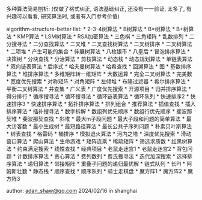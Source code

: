 多种算法简易刨析:
(仅做了格式纠正, 语法基础纠正, 还没有一一验证, 太多了, 有兴趣可以看看, 研究算法时, 或者有入门参考价值)

algorithm-structure-better list:
	* 2-3-4树算法
	* B树算法
	* B*树算法
	* B+树算法
	* KMP算法
	* LSM树算法
	* RSA加密算法
	* 三色棋
	* 三角矩阵
	* 乱数排列
	* 二分搜寻法
	* 二分查找算法
	* 二叉堆
	* 二叉查找树算法
	* 二叉树排序
	* 二叉树算法
	* 二项堆
	* 产生可能的集合
	* 伸展树算法
	* 八枚银币
	* 八皇后
	* 冒泡排序算法
	* 决策树
	* 分块查找
	* 分治算法
	* 剪枝算法
	* 动态栈
	* 动态规划算法
	* 单链表算法
	* 双向链表算法
	* 后序式
	* 哈夫曼树算法
	* 哈希查找
	* 回溯算法
	* 图
	* 基数排序算法
	* 堆排序算法
	* 多维矩阵转一维矩阵
	* 大数运算
	* 完全二叉树算法
	* 完美数
	* 宽度优先搜索
	* 对称矩阵
	* 对角矩阵
	* 左倾堆
	* 布隆过滤器
	* 希尔排序算法
	* 平衡二叉树算法
	* 并查集
	* 广义表
	* 广度优先搜索
	* 开源项目
	* 归并排序算法
	* 得分排行
	* 循序搜寻法
	* 循环搜寻法
	* 循环链表算法
	* 循环队列
	* 快速排序2
	* 快速排序3
	* 快速排序算法
	* 拓扑排序算法
	* 排列组合
	* 推荐算法
	* 插值查找
	* 插入排序算法
	* 插补搜寻法
	* 数字拆解
	* 数组列优先顺序
	* 数组行优先顺序
	* 斐波那契堆
	* 斐波那契查找
	* 斜堆
	* 最大m子段问题
	* 最大子段和问题的简单算法
	* 最大访客数
	* 最小生成树
	* 最短路径算法
	* 最长公共子序列问题
	* 朴素贝叶斯算法
	* 树表查找
	* 格雷码
	* 桶排序
	* 模拟退火算法
	* 河内之塔
	* 深度优先搜索
	* 滑动窗口算法
	* 爬山算法
	* 生命游戏
	* 矩阵连乘
	* 稀疏矩阵
	* 筛选求质数
	* 红黑树算法
	* 约束满足搜索
	* 线性查找
	* 经典项目
	* 老鼠走迷宫1
	* 老鼠走迷宫2
	* 背包问题
	* 计数排序算法
	* 贪心算法
	* 费列数列
	* 费氏搜寻法
	* 迭代加深搜索
	* 选择排序算法
	* 递归算法
	* 邻接矩阵
	* 重叠子问题的递归最优解
	* 链式队列
	* 长PI
	* 阿姆斯壮数
	* 静态栈
	* 顺序查找
	* 顺序队列
	* 骑士走棋盘
	* 魔方阵1
	* 魔方阵2
	* 魔方阵3



author: adan_shaw@qq.com
2024/02/16 in shanghai
